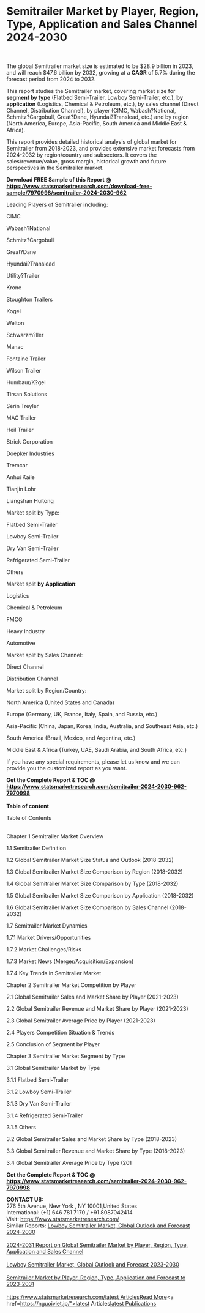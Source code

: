 <h1>Semitrailer Market by Player, Region, Type, Application and Sales Channel 2024-2030</h1><br/><p>The global Semitrailer market size is estimated to be $28.9 billion in 2023, and will reach $47.6 billion by 2032, growing at a <strong>CAGR</strong> of 5.7% during the forecast period from 2024 to 2032.</p><p>This report studies the Semitrailer market, covering market size for <strong>segment by type</strong> (Flatbed Semi-Trailer, Lowboy Semi-Trailer, etc.), <strong>by application</strong> (Logistics, Chemical & Petroleum, etc.), by sales channel (Direct Channel, Distribution Channel), by player (CIMC, Wabash?National, Schmitz?Cargobull, Great?Dane, Hyundai?Translead, etc.) and by region (North America, Europe, Asia-Pacific, South America and Middle East & Africa).</p><p>This report provides detailed historical analysis of global market for Semitrailer from 2018-2023, and provides extensive market forecasts from 2024-2032 by region/country and subsectors. It covers the sales/revenue/value, gross margin, historical growth and future perspectives in the Semitrailer market.</p><p><strong>Download FREE Sample of this Report @ <a href="https://www.statsmarketresearch.com/download-free-sample/7970998/semitrailer-2024-2030-962">https://www.statsmarketresearch.com/download-free-sample/7970998/semitrailer-2024-2030-962</a></strong></p><p>Leading Players of Semitrailer including:</p><p>CIMC</p><p>Wabash?National</p><p>Schmitz?Cargobull</p><p>Great?Dane</p><p>Hyundai?Translead</p><p>Utility?Trailer</p><p>Krone</p><p>Stoughton Trailers</p><p>Kogel</p><p>Welton</p><p>Schwarzm?ller</p><p>Manac</p><p>Fontaine Trailer</p><p>Wilson Trailer</p><p>Humbaur/K?gel</p><p>Tirsan Solutions</p><p>Serin Treyler</p><p>MAC Trailer</p><p>Heil Trailer</p><p>Strick Corporation</p><p>Doepker Industries</p><p>Tremcar</p><p>Anhui Kaile</p><p>Tianjin Lohr</p><p>Liangshan Huitong</p><p>Market split by Type:</p><p>Flatbed Semi-Trailer</p><p>Lowboy Semi-Trailer</p><p>Dry Van Semi-Trailer</p><p>Refrigerated Semi-Trailer</p><p>Others</p><p>Market split <strong>by Application</strong>:</p><p>Logistics</p><p>Chemical & Petroleum</p><p>FMCG</p><p>Heavy Industry</p><p>Automotive</p><p>Market split by Sales Channel:</p><p>Direct Channel</p><p>Distribution Channel</p><p>Market split by Region/Country:</p><p>North America (United States and Canada)</p><p>Europe (Germany, UK, France, Italy, Spain, and Russia, etc.)</p><p>Asia-Pacific (China, Japan, Korea, India, Australia, and Southeast Asia, etc.)</p><p>South America (Brazil, Mexico, and Argentina, etc.)</p><p>Middle East & Africa (Turkey, UAE, Saudi Arabia, and South Africa, etc.)</p><p>If you have any special requirements, please let us know and we can provide you the customized report as you want.</p><div><b>Get the Complete Report & TOC @ <a href="https://www.statsmarketresearch.com/semitrailer-2024-2030-962-7970998">https://www.statsmarketresearch.com/semitrailer-2024-2030-962-7970998</a></b></div><br><b>Table of content</b><p>Table of Contents<br />
 
 <br />
 
 Chapter 1 Semitrailer Market Overview<br />
 
  1.1 Semitrailer Definition<br />
 
  1.2 Global Semitrailer Market Size Status and Outlook (2018-2032)<br />
 
  1.3 Global Semitrailer Market Size Comparison by Region (2018-2032)<br />
 
  1.4 Global Semitrailer Market Size Comparison by Type (2018-2032)<br />
 
  1.5 Global Semitrailer Market Size Comparison by Application (2018-2032)<br />
 
  1.6 Global Semitrailer Market Size Comparison by Sales Channel (2018-2032)<br />
 
  1.7 Semitrailer Market Dynamics<br />
 
  1.7.1 Market Drivers/Opportunities<br />
 
  1.7.2 Market Challenges/Risks<br />
 
  1.7.3 Market News (Merger/Acquisition/Expansion)<br />
 
  1.7.4 Key Trends in Semitrailer Market<br />
 
 Chapter 2 Semitrailer Market Competition by Player<br />
 
  2.1 Global Semitrailer Sales and Market Share by Player (2021-2023)<br />
 
  2.2 Global Semitrailer Revenue and Market Share by Player (2021-2023)<br />
 
  2.3 Global Semitrailer Average Price by Player (2021-2023)<br />
 
  2.4 Players Competition Situation & Trends<br />
 
  2.5 Conclusion of Segment by Player<br />
 
 Chapter 3 Semitrailer Market Segment by Type<br />
 
  3.1 Global Semitrailer Market by Type<br />
 
  3.1.1 Flatbed Semi-Trailer<br />
 
  3.1.2 Lowboy Semi-Trailer<br />
 
  3.1.3 Dry Van Semi-Trailer<br />
 
  3.1.4 Refrigerated Semi-Trailer<br />
 
  3.1.5 Others<br />
 
  3.2 Global Semitrailer Sales and Market Share by Type (2018-2023)<br />
 
  3.3 Global Semitrailer Revenue and Market Share by Type (2018-2023)<br />
 
  3.4 Global Semitrailer Average Price by Type (201<br><div><b>Get the Complete Report & TOC @ <a href="https://www.statsmarketresearch.com/semitrailer-2024-2030-962-7970998">https://www.statsmarketresearch.com/semitrailer-2024-2030-962-7970998</a></b></div></p> <b>CONTACT US:</b><br>276 5th Avenue, New York , NY 10001,United States<br>International: (+1) 646 781 7170 / +91 8087042414<br>Visit: <a href="https://www.statsmarketresearch.com/">https://www.statsmarketresearch.com/</a><br>Similar Reports: <a href="https://www.statsmarketresearch.com/semitrailer-2024-2030-962-7970998">Lowboy Semitrailer Market, Global Outlook and Forecast 2024-2030</a><br/><br/><a href="https://www.statsmarketresearch.com/semitrailer-2024-2030-962-7970998">2024-2031 Report on Global Semitrailer Market by Player, Region, Type, Application and Sales Channel</a><br/><br/><a href="https://www.statsmarketresearch.com/semitrailer-2024-2030-962-7970998">Lowboy Semitrailer Market, Global Outlook and Forecast 2023-2030</a><br/><br/><a href="https://www.statsmarketresearch.com/semitrailer-2024-2030-962-7970998">Semitrailer Market by Player, Region, Type, Application and Forecast to 2023-2031 </a><br/><br/><a href="https://gyeongbokgung.com">https://www.statsmarketresearch.com/</a><a href="https://hallyeomaritime.com">latest Articles</a><a href="https://jingwansa.com">Read More</a><a href=https://nguoiviet.jp/">latest Articles</a><a href="https://www.intelmarketresearch.com/">latest Publications</a>
